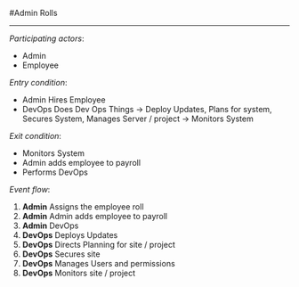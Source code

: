 #Admin Rolls

---

_Participating actors_:
* Admin
* Employee

_Entry condition_:
* Admin Hires Employee
* DevOps Does Dev Ops Things -> Deploy Updates, Plans for system, Secures System, Manages Server / project -> Monitors System

_Exit condition_:
* Monitors System
* Admin adds employee to payroll
* Performs DevOps

_Event flow_:
1. __Admin__ Assigns the employee roll
2. __Admin__ Admin adds employee to payroll
3. __Admin__ DevOps
4. __DevOps__ Deploys Updates
5. __DevOps__ Directs Planning for site / project
6. __DevOps__ Secures site
7. __DevOps__ Manages Users and permissions
8. __DevOps__ Monitors site / project